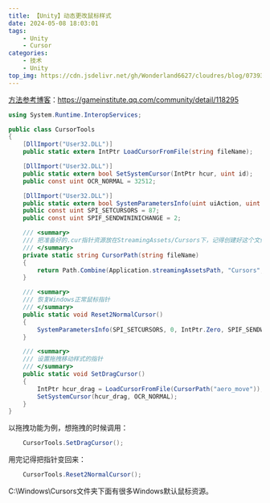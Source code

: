 ```yaml
---
title: 【Unity】动态更改鼠标样式
date: 2024-05-08 18:03:01
tags: 
    - Unity
    - Cursor
categories:
    - 技术
    - Unity
top_img: https://cdn.jsdelivr.net/gh/Wonderland6627/cloudres/blog/07393c4437cc5e0cb7589e9194807fedd2cd0a3c.jpg
---
```


[方法参考博客](https://gameinstitute.qq.com/community/detail/118295)：https://gameinstitute.qq.com/community/detail/118295

```csharp
using System.Runtime.InteropServices;

public class CursorTools
{
    [DllImport("User32.DLL")]
    public static extern IntPtr LoadCursorFromFile(string fileName);

    [DllImport("User32.DLL")]
    public static extern bool SetSystemCursor(IntPtr hcur, uint id);
    public const uint OCR_NORMAL = 32512;

    [DllImport("User32.DLL")]
    public static extern bool SystemParametersInfo(uint uiAction, uint uiParam, IntPtr pvParam, uint fWinIni);
    public const uint SPI_SETCURSORS = 87;
    public const uint SPIF_SENDWININICHANGE = 2;

	/// <summary>
    /// 把准备好的.cur指针资源放在StreamingAssets/Cursors下，记得创建好这个文件夹
    /// </summary>
    private static string CursorPath(string fileName)
    {
        return Path.Combine(Application.streamingAssetsPath, "Cursors", fileName) + ".cur";
    }

    /// <summary>
    /// 恢复Windows正常鼠标指针
    /// </summary>
    public static void Reset2NormalCursor()
    {
        SystemParametersInfo(SPI_SETCURSORS, 0, IntPtr.Zero, SPIF_SENDWININICHANGE);
    }

    /// <summary>
    /// 设置拖拽移动样式的指针
    /// </summary>
    public static void SetDragCursor()
    {
        IntPtr hcur_drag = LoadCursorFromFile(CursorPath("aero_move"));
        SetSystemCursor(hcur_drag, OCR_NORMAL);
    }
}
```
以拖拽功能为例，想拖拽的时候调用：

```csharp
	CursorTools.SetDragCursor();
```
用完记得把指针变回来：

```csharp
	CursorTools.Reset2NormalCursor();
```
C:\Windows\Cursors文件夹下面有很多Windows默认鼠标资源。